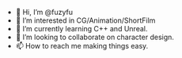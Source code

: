 - 👋 Hi, I’m @fuzyfu
- 👀 I’m interested in CG/Animation/ShortFilm
- 🌱 I’m currently learning C++ and Unreal.
- 💞️ I’m looking to collaborate on character design.
- 📫 How to reach me making things easy.
<!---
fuzyfu/fuzyfu is a ✨ special ✨ repository because its `README.md` (this file) appears on your GitHub profile.
You can click the Preview link to take a look at your changes.
--->

